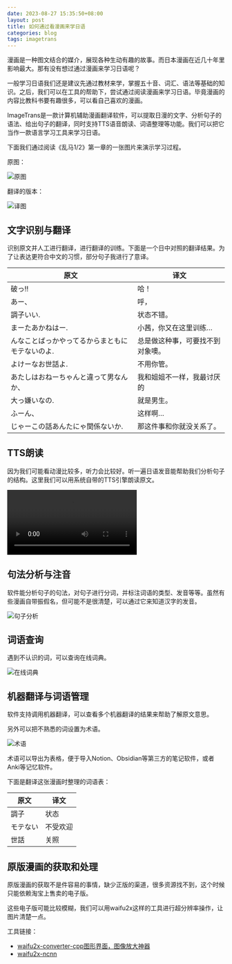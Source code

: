 ```yaml
---
date: 2023-08-27 15:35:50+08:00
layout: post
title: 如何通过看漫画来学日语
categories: blog
tags: imagetrans
---
```


漫画是一种图文结合的媒介，展现各种生动有趣的故事。而日本漫画在近几十年里影响最大。那有没有想过通过漫画来学习日语呢？

一般学习日语我们还是建议先通过教材来学，掌握五十音、词汇、语法等基础的知识。之后，我们可以在工具的帮助下，尝试通过阅读漫画来学习日语。毕竟漫画的内容比教科书要有趣很多，可以看自己喜欢的漫画。

ImageTrans是一款计算机辅助漫画翻译软件，可以提取日漫的文字、分析句子的语法、给出句子的翻译，同时支持TTS语音朗读、词语整理等功能。我们可以把它当作一款语言学习工具来学习日语。

下面我们通过阅读《乱马1/2》第一章的一张图片来演示学习过程。

原图：

![原图](/album/imagetrans-language-learning/Ranma1_012.jpg)

翻译的版本：

![译图](/album/imagetrans-language-learning/zh/Ranma1_012_translated.jpg)

## 文字识别与翻译

识别原文并人工进行翻译，进行翻译的训练。下面是一个日中对照的翻译结果。为了让表达更符合中文的习惯，部分句子我进行了意译。

| 原文                                          | 译文                                         |
|-------------------------------------------------|----------------------------------------------|
| 破っ!!                                          | 哈！                                         |
| あー、                                          | 呼，                                         |
| 調子いい.                                       | 状态不错。                             |
| まーたあかねはー.                             | 小茜，你又在这里训练…                  |
| んなことばっかやってるからまともにモテないのよ. | 总是做这种事，可要找不到对象噢。 |
| よけーなお世話よ.                               | 不用你管。                                   |
| あたしはおねーちゃんと違って男なんか、          | 我和姐姐不一样，我最讨厌的       |
| 大っ嫌いなの.                                   | 就是男生。                                   |
| ふーん、                                        | 这样啊…                                      |
| じゃーこの話あんたにゃ関係ないか.               | 那这件事和你就没关系了。         |


## TTS朗读

因为我们可能看动漫比较多，听力会比较好。听一遍日语发音能帮助我们分析句子的结构。这里我们可以用系统自带的TTS引擎朗读原文。

<video src="/album/imagetrans-language-learning/tts.mp4" controls="controls">
您的浏览器不支持 video 标签。
</video>

## 句法分析与注音

软件能分析句子的句法，对句子进行分词，并标注词语的类型、发音等等。虽然有些漫画自带振假名，但可能不是很清楚，可以通过它来知道汉字的发音。

![句子分析](/album/imagetrans-language-learning/zh/kuromoji.jpg)

## 词语查询

遇到不认识的词，可以查询在线词典。

![在线词典](/album/imagetrans-language-learning/zh/online-dictionary.jpg)

## 机器翻译与词语管理

软件支持调用机器翻译，可以查看多个机器翻译的结果来帮助了解原文意思。

另外可以把不熟悉的词设置为术语。

![术语](/album/imagetrans-language-learning/zh/term.jpg)

术语可以导出为表格，便于导入Notion、Obsidian等第三方的笔记软件，或者Anki等记忆软件。

下面是翻译这张漫画时整理的词语表：

| 原文 | 译文  |
|------|-------|
| 調子 | 状态  |
| モテない|不受欢迎|
|世話|关照|


## 原版漫画的获取和处理

原版漫画的获取不是件容易的事情，缺少正版的渠道，很多资源找不到，这个时候只能依赖淘宝上售卖的电子版。

这些电子版可能比较模糊，我们可以用waifu2x这样的工具进行超分辨率操作，让图片清楚一点。

工具链接：

* [waifu2x-converter-cpp图形界面，图像放大神器](https://tieba.baidu.com/p/5163124572)
* [waifu2x-ncnn](https://github.com/nihui/waifu2x-ncnn-vulkan)



